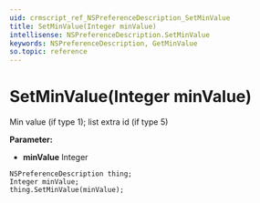 ```yaml
---
uid: crmscript_ref_NSPreferenceDescription_SetMinValue
title: SetMinValue(Integer minValue)
intellisense: NSPreferenceDescription.SetMinValue
keywords: NSPreferenceDescription, GetMinValue
so.topic: reference
---
```


# SetMinValue(Integer minValue)

Min value (if type 1); list extra id (if type 5)

**Parameter:** 
* **minValue** Integer

```crmscript
NSPreferenceDescription thing;
Integer minValue;
thing.SetMinValue(minValue);
```

